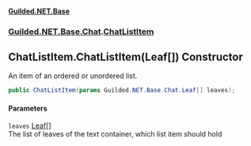 
#### [Guilded.NET.Base](Guilded_NET_Base 'Guilded_NET_Base')
### [Guilded.NET.Base.Chat](Guilded_NET_Base#Guilded_NET_Base_Chat 'Guilded.NET.Base.Chat').[ChatListItem](ChatListItem 'Guilded.NET.Base.Chat.ChatListItem')
## ChatListItem.ChatListItem(Leaf[]) Constructor
An item of an ordered or unordered list.  
```csharp
public ChatListItem(params Guilded.NET.Base.Chat.Leaf[] leaves);
```

#### Parameters
<a name='Guilded_NET_Base_Chat_ChatListItem_ChatListItem(Guilded_NET_Base_Chat_Leaf__)_leaves'></a>
`leaves` [Leaf](Leaf 'Guilded.NET.Base.Chat.Leaf')[[]](https://docs.microsoft.com/en-us/dotnet/api/System.Array 'System.Array')  
The list of leaves of the text container, which list item should hold
  
